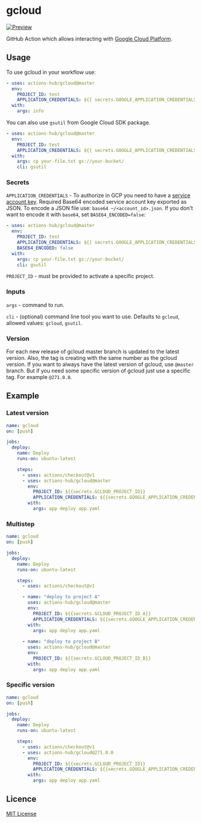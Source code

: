 # gcloud

[![Preview](https://serhiy.s3.eu-central-1.amazonaws.com/Github_repo/gcloud/logo_gcp_vertical_rgb.png?v=1)](https://cloud.google.com)

GitHub Action which allows interacting with [Google Cloud Platform](https://cloud.google.com).

## Usage

To use gcloud in your workflow use:

```yaml
- uses: actions-hub/gcloud@master
  env:
    PROJECT_ID: test
    APPLICATION_CREDENTIALS: ${{ secrets.GOOGLE_APPLICATION_CREDENTIALS }}
  with:
    args: info
```

You can also use `gsutil` from Google Cloud SDK package.

```yaml
- uses: actions-hub/gcloud@master
  env:
    PROJECT_ID: test
    APPLICATION_CREDENTIALS: ${{ secrets.GOOGLE_APPLICATION_CREDENTIALS }}
  with:
    args: cp your-file.txt gs://your-bucket/
    cli: gsutil
```

### Secrets

`APPLICATION_CREDENTIALS` - To authorize in GCP you need to have a [service account key](https://console.cloud.google.com/apis/credentials/serviceaccountkey). Required Base64 encoded service account key exported as JSON.
To encode a JSON file use: `base64 ~/<account_id>.json`. If you don't want to encode it with `base64`, set `BASE64_ENCODED=false`:

```yaml
- uses: actions-hub/gcloud@master
  env:
    PROJECT_ID: test
    APPLICATION_CREDENTIALS: ${{ secrets.GOOGLE_APPLICATION_CREDENTIALS }}
    BASE64_ENCODED: false
  with:
    args: cp your-file.txt gs://your-bucket/
    cli: gsutil
```

`PROJECT_ID` - must be provided to activate a specific project.

### Inputs

`args` - command to run.

`cli` - (optional) command line tool you want to use. Defaults to `gcloud`, allowed values: `gcloud`, `gsutil`.

### Version
For each new release of gcloud master branch is updated to the latest version. Also, the tag is creating with the same number as the gcloud version. If you want to always have the latest version of gcloud, use `@master` branch. 
But if you need some specific version of gcloud just use a specific tag. For example `@271.0.0`.

## Example
### Latest version
```yaml
name: gcloud
on: [push]

jobs:
  deploy:
    name: Deploy
    runs-on: ubuntu-latest

    steps:
      - uses: actions/checkout@v1
      - uses: actions-hub/gcloud@master
        env:
          PROJECT_ID: ${{secrets.GCLOUD_PROJECT_ID}}
          APPLICATION_CREDENTIALS: ${{secrets.GOOGLE_APPLICATION_CREDENTIALS}}
        with:
          args: app deploy app.yaml
```

### Multistep
```yaml
name: gcloud
on: [push]

jobs:
  deploy:
    name: Deploy
    runs-on: ubuntu-latest

    steps:
      - uses: actions/checkout@v1

      - name: "deploy to project A"  
        uses: actions-hub/gcloud@master
        env:
          PROJECT_ID: ${{secrets.GCLOUD_PROJECT_ID_A}}
          APPLICATION_CREDENTIALS: ${{secrets.GOOGLE_APPLICATION_CREDENTIALS}}
        with:
          args: app deploy app.yaml
      
      - name: "deploy to project B"  
        uses: actions-hub/gcloud@master
        env:
          PROJECT_ID: ${{secrets.GCLOUD_PROJECT_ID_B}}
        with:
          args: app deploy app.yaml
```

### Specific version
```yaml
name: gcloud
on: [push]

jobs:
  deploy:
    name: Deploy
    runs-on: ubuntu-latest

    steps:
      - uses: actions/checkout@v1
      - uses: actions-hub/gcloud@271.0.0
        env:
          PROJECT_ID: ${{secrets.GCLOUD_PROJECT_ID}}
          APPLICATION_CREDENTIALS: ${{secrets.GOOGLE_APPLICATION_CREDENTIALS}}
        with:
          args: app deploy app.yaml
```

## Licence

[MIT License](https://github.com/actions-hub/gcloud/blob/master/LICENSE)
